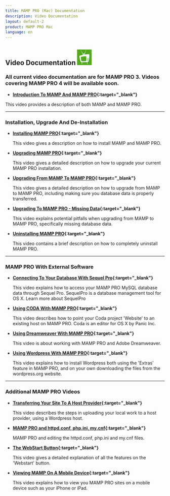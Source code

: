 ```yaml
---
title: MAMP PRO (Mac) Documentation
description: Video Documentation
layout: default-2
product: MAMP PRO Mac
language: en
---
```


## Video Documentation ![MAMP](MAMPtv.png)


### All current video documentation are for MAMP PRO 3. Videos covering MAMP PRO 4 will be available soon.

*  **[Introduction To MAMP And MAMP PRO](https://www.youtube.com/watch?v=bpHEutbHFPo){:target="_blank"}**

This video provides a description of both MAMP and MAMP PRO.

---

### Installation, Upgrade And De-Installation

*  **[Installing MAMP PRO](https://www.youtube.com/watch?v=4ZqfrWX82vo){:target="_blank"}**

   This video gives a description on how to install MAMP and MAMP PRO.
   
*  **[Upgrading MAMP PRO](https://www.youtube.com/watch?v=h1Ct63XLVYU){:target="_blank"}**

   This video gives a detailed description on how to upgrade your current MAMP PRO installation.
   
*  **[Upgrading From MAMP To MAMP PRO](https://www.youtube.com/watch?v=KOH8bvfE0a0){:target="_blank"}**

   This video gives a detailed description on how to upgrade from MAMP to MAMP PRO, including making sure you database data     is properly transferred.
   
*  **[Upgrading To MAMP PRO - Missing Data](https://www.youtube.com/watch?v=wBnHo1o4W8Q){:target="_blank"}**

   This video explains potential pitfalls when upgrading from MAMP to MAMP PRO, specifically missing database data.
   
*  **[Uninstalling MAMP PRO](https://www.youtube.com/watch?v=Sjpdcnp92bY){:target="_blank"}**

   This video contains a brief description on how to completely uninstall MAMP PRO.

---

### MAMP PRO With External Software

*  **[Connecting To Your Database With Sequel Pro](https://www.youtube.com/watch?v=MyNIr7XUpBI){:target="_blank"}** 

   This video explains how to access your MAMP PRO MySQL database data through Sequel Pro. SequelPro is a database management    tool for OS X. Learn more about SequelPro

*  **[Using CODA With MAMP PRO](https://www.youtube.com/watch?v=e9pnimdCygw){:target="_blank"}** 

   This video describes how to point your Coda project 'Website' to an existing host on MAMP PRO. Coda is an editor for OS X    by Panic Inc.

*  **[Using Dreamweaver With MAMP PRO](https://www.youtube.com/watch?v=EoW55awCHLc){:target="_blank"}**

   This video is about working with MAMP PRO and Adobe Dreamweaver.
   
*  **[Using Wordpress With MAMP PRO](https://www.youtube.com/watch?v=6rMFZa2TOjg){:target="_blank"}**

   This video explains how to install Wordpress both using the 'Extras' feature in MAMP PRO, and on your own downloading the    files from the wordpress.org website.
 
---

### Additional MAMP PRO Videos

*  **[Transferring Your Site To A Host Provider](https://www.youtube.com/watch?v=-3Fwyd5Okrg){:target="_blank"}**

   This video describes the steps in uploading your local work to a host provider, using a Wordpress host.
   
*  **[MAMP PRO and httpd.conf, php.ini, my.cnf](https://www.youtube.com/watch?v=uh6s7uMCISU){:target="_blank"}**

   MAMP PRO and editing the httpd.conf, php.ini and my.cnf files.
   
*  **[The WebStart Button](https://www.youtube.com/watch?v=925V7Pafxzw){:target="_blank"}**

   This video gives a detailed explanation of all the features on the 'Webstart' button.
   
*  **[Viewing MAMP On A Mobile Device](https://www.youtube.com/watch?v=sYHPYCDvU1Q){:target="_blank"}**

   This video explains how to view you MAMP PRO sites on a mobile device such as your iPhone or iPad.
   

   







 
 
